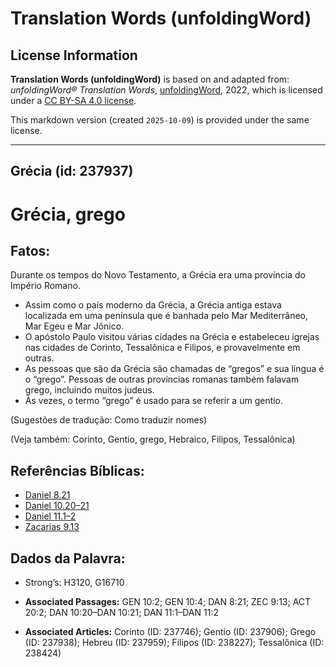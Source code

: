 # Translation Words (unfoldingWord)

## License Information

**Translation Words (unfoldingWord)** is based on and adapted from: _unfoldingWord® Translation Words_, [unfoldingWord](https://unfoldingword.org/utw), 2022, which is licensed under a [CC BY-SA 4.0 license](https://creativecommons.org/licenses/by-sa/4.0/legalcode.en).

This markdown version (created `2025-10-09`) is provided under the same license.



--------------------------------

## Grécia (id: 237937)

Grécia, grego
=============

Fatos:
------

Durante os tempos do Novo Testamento, a Grécia era uma província do Império Romano.

* Assim como o país moderno da Grécia, a Grécia antiga estava localizada em uma península que é banhada pelo Mar Mediterrâneo, Mar Egeu e Mar Jônico.
* O apóstolo Paulo visitou várias cidades na Grécia e estabeleceu igrejas nas cidades de Corinto, Tessalônica e Filipos, e provavelmente em outras.
* As pessoas que são da Grécia são chamadas de “gregos” e sua língua é o “grego”. Pessoas de outras províncias romanas também falavam grego, incluindo muitos judeus.
* Às vezes, o termo “grego” é usado para se referir a um gentio.

(Sugestões de tradução: Como traduzir nomes)

(Veja também: Corinto, Gentio, grego, Hebraico, Filipos, Tessalônica)

Referências Bíblicas:
---------------------

* [Daniel 8\.21](https://ref.ly/Dan8:21)
* [Daniel 10\.20–21](https://ref.ly/Dan10:20-Dan10:21)
* [Daniel 11\.1–2](https://ref.ly/Dan11:1-Dan11:2)
* [Zacarias 9\.13](https://ref.ly/Zech9:13)

Dados da Palavra:
-----------------

* Strong’s: H3120, G16710

* **Associated Passages:** GEN 10:2; GEN 10:4; DAN 8:21; ZEC 9:13; ACT 20:2; DAN 10:20–DAN 10:21; DAN 11:1–DAN 11:2
* **Associated Articles:** Corinto (ID: 237746); Gentio (ID: 237906); Grego (ID: 237938); Hebreu (ID: 237959); Filipos (ID: 238227); Tessalônica (ID: 238424)

